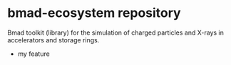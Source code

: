 # bmad-ecosystem repository
Bmad toolkit (library) for the simulation of charged particles and X-rays in accelerators and storage rings.

+ my feature

